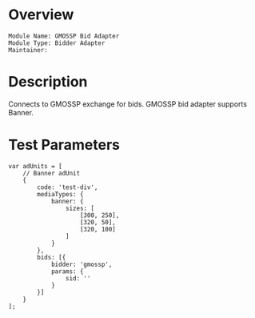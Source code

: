 # Overview

```
Module Name: GMOSSP Bid Adapter
Module Type: Bidder Adapter
Maintainer: 
```

# Description
Connects to GMOSSP exchange for bids.
GMOSSP bid adapter supports Banner.

# Test Parameters
```
var adUnits = [
    // Banner adUnit
    {
        code: 'test-div',
        mediaTypes: {
            banner: {
                sizes: [
                    [300, 250],
                    [320, 50],
                    [320, 100]
                ]
            }
        },
        bids: [{
            bidder: 'gmossp',
            params: {
                sid: ''
            }
        }]
    }
];
```